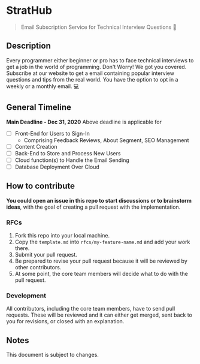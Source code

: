 # StratHub
>Email Subscription Service for Technical Interview Questions :book:  
## Description
Every programmer either beginner or pro has to face technical interviews to get a job in the world of programming. Don't Worry! We got you covered.
Subscribe at our website to get a email containing popular interview questions and tips from the real world.
You have the option to opt in a weekly or a monthly email. :computer:  
## General Timeline
**Main Deadline - Dec 31, 2020**
Above deadline is applicable for
 - [ ] Front-End for Users to Sign-In
   - Comprising Feedback Reviews, About Segment, SEO Management
 - [ ] Content Creation
 - [ ] Back-End to Store and Process New Users
 - [ ] Cloud function(s) to Handle the Email Sending
 - [ ] Database Deployment Over Cloud  
 ## How to contribute

**You could open an issue in this repo to start discussions or to brainstorm ideas**, with the goal of creating a pull request with the implementation.

### RFCs

1. Fork this repo into your local machine.
2. Copy the `template.md` into `rfcs/my-feature-name.md` and add your work there.
3. Submit your pull request.
4. Be prepared to revise your pull request because it will be reviewed by other contributors.
5. At some point, the core team members will decide what to do with the pull request.

### Development

All contributors, including the core team members, have to send pull requests. These will be reviewed and it can either get merged, sent back to you for revisions, or closed with an explanation.

## Notes 

This document is subject to changes.
